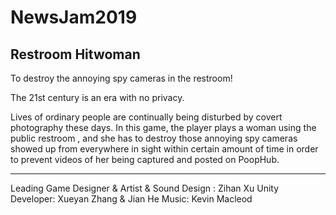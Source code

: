 # NewsJam2019

## Restroom Hitwoman
To destroy the annoying spy cameras in the restroom!
<br/>

The 21st century is an era with no privacy.

Lives of ordinary people are continually being disturbed by covert photography these days. In this game, the player plays a woman using the public restroom , and she has to destroy those annoying spy cameras showed up from everywhere in sight within certain amount of time in order to prevent videos of her being captured and posted on PoopHub.
___________________


Leading Game Designer & Artist & Sound Design : Zihan Xu
Unity Developer: Xueyan Zhang & Jian He
Music: Kevin Macleod



